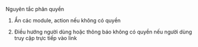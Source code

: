 Nguyên tắc phân quyền

1. Ẩn các module, action nếu không có quyền

2. Điều hướng người dùng hoặc thông báo không có quyền nếu người dùng truy cập trực tiếp vào link